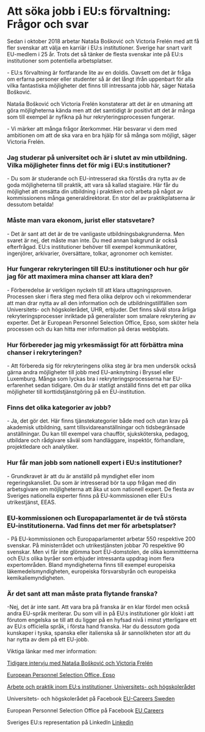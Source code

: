 # Att söka jobb i EU:s förvaltning: Frågor och svar

Sedan i oktober 2018 arbetar Nataša Bošković och Victoria Frelén med att få fler svenskar att välja en karriär i EU:s institutioner. Sverige har snart varit EU\-medlem i 25 år. Trots det så tänker de flesta svenskar inte på EU:s institutioner som potentiella arbetsplatser.


\- EU:s förvaltning är fortfarande lite av en doldis. Oavsett om det är fråga om erfarna personer eller studenter så är det långt ifrån uppenbart för alla vilka fantastiska möjligheter det finns till intressanta jobb här, säger Nataša Bošković.

Nataša Bošković och Victoria Frelén konstaterar att det är en utmaning att göra möjligheterna kända men att det samtidigt är positivt att det är många som till exempel är nyfikna på hur rekryteringsprocessen fungerar.

\- Vi märker att många frågor återkommer. Här besvarar vi dem med ambitionen om att de ska vara en bra hjälp för så många som möjligt, säger Victoria Frelén.

### Jag studerar på universitet och är i slutet av min utbildning. Vilka möjligheter finns det för mig i EU:s institutioner?

\- Du som är studerande och EU\-intresserad ska förstås dra nytta av de goda möjligheterna till praktik, att vara så kallad stagiaire. Här får du möjlighet att omsätta din utbildning i praktiken och arbeta på något av kommissionens många generaldirektorat. En stor del av praktikplatserna är dessutom betalda!

### Måste man vara ekonom, jurist eller statsvetare?

\- Det är sant att det är de tre vanligaste utbildningsbakgrunderna. Men svaret är nej, det måste man inte. Du med annan bakgrund är också efterfrågad. EU:s institutioner behöver till exempel kommunikatörer, ingenjörer, arkivarier, översättare, tolkar, agronomer och kemister.

### Hur fungerar rekryteringen till EU:s institutioner och hur gör jag för att maximera mina chanser att klara den?

\- Förberedelse är verkligen nyckeln till att klara uttagningsproven. Processen sker i flera steg med flera olika delprov och vi rekommenderar att man drar nytta av all den information och de utbildningstillfällen som Universitets\- och högskolerådet, UHR, erbjuder. Det finns såväl stora årliga rekryteringsprocesser inriktade på generalister som smalare rekrytering av experter. Det är European Personnel Selection Office, Epso, som sköter hela processen och du kan hitta mer information på deras webbplats.

### Hur förbereder jag mig yrkesmässigt för att förbättra mina chanser i rekryteringen?

\- Att förbereda sig för rekryteringens olika steg är bra men undersök också gärna andra möjligheter till jobb med EU\-anknytning i Bryssel eller Luxemburg. Många som lyckas bra i rekryteringsprocesserna har EU\-erfarenhet sedan tidigare. Om du är statligt anställd finns det ett par olika möjligheter till korttidstjänstgöring på en EU\-institution.

### Finns det olika kategorier av jobb?

\- Ja, det gör det. Här finns tjänstekategorier både med och utan krav på akademisk utbildning, samt tillsvidareanställningar och tidsbegränsade anställningar. Du kan till exempel vara chaufför, sjuksköterska, pedagog, utbildare och rådgivare såväl som handläggare, inspektör, förhandlare, projektledare och analytiker.

### Hur får man jobb som nationell expert i EU:s institutioner?

\- Grundkravet är att du är anställd på myndighet eller inom regeringskansliet. Du som är intresserad bör ta upp frågan med din arbetsgivare om möjligheterna att åka ut som nationell expert. De flesta av Sveriges nationella experter finns på EU\-kommissionen eller EU:s utrikestjänst, EEAS.

### EU\-kommissionen och Europaparlamentet är de två största EU\-institutionerna. Vad finns det mer för arbetsplatser?

\- På EU\-kommissionen och Europaparlamentet arbetar 550 respektive 200 svenskar. På ministerrådet och utrikestjänsten jobbar 70 respektive 90 svenskar. Men vi får inte glömma bort EU\-domstolen, de olika kommittéerna och EU:s olika byråer som erbjuder intressanta uppdrag inom flera expertområden. Bland myndigheterna finns till exempel europeiska läkemedelsmyndigheten, europeiska försvarsbyrån och europeiska kemikaliemyndigheten.

### Är det sant att man måste prata flytande franska?

\-Nej, det är inte sant. Att vara bra på franska är en klar fördel men också andra EU\-språk meriterar. Du som vill in på EU:s institutioner gör klokt i att förutom engelska se till att du ligger på en hyfsad nivå i minst ytterligare ett av EU:s officiella språk, i första hand franska. Har du dessutom goda kunskaper i tyska, spanska eller italienska så är sannolikheten stor att du har nytta av dem på ett EU\-jobb.

Viktiga länkar med mer information:

[Tidigare intervju med Nataša Bošković och Victoria Frelén](/artiklar/2018/11/svenskarna-i-eus-institutioner-ska-bli-fler/ "Fle svenskar")

[European Personnel Selection Office, Epso](https://epso.europa.eu/ "EPSO")

[Arbete och praktik inom EU:s institutioner, Universitets\- och högskolerådet](https://www.uhr.se/internationella-mojligheter/arbete-och-praktik-inom-eus-institutioner/ "UHR")

Universitets\- och högskolerådet på Facebook
[EU\-Careers Sweden](https://www.facebook.com/EUCareersSweden/ "EU-careers")

European Personnel Selection Office på Facebook
[EU Careers](https://www.facebook.com/EU.Careers.EPSO/?__tn__=%2Cd%2CP-R&eid=ARBKpiI6aLtn2e5H3Rqj7lH4w1OSR8344qqkZ_Jgjg2bQ77uLJMj2IsSawQFV90WIcx_Ibz-YmRnpKW9 "Epso")

Sveriges EU:s representation på LinkedIn
[Linkedin](https://www.linkedin.com/company/swedenineu/ "linkedin")
